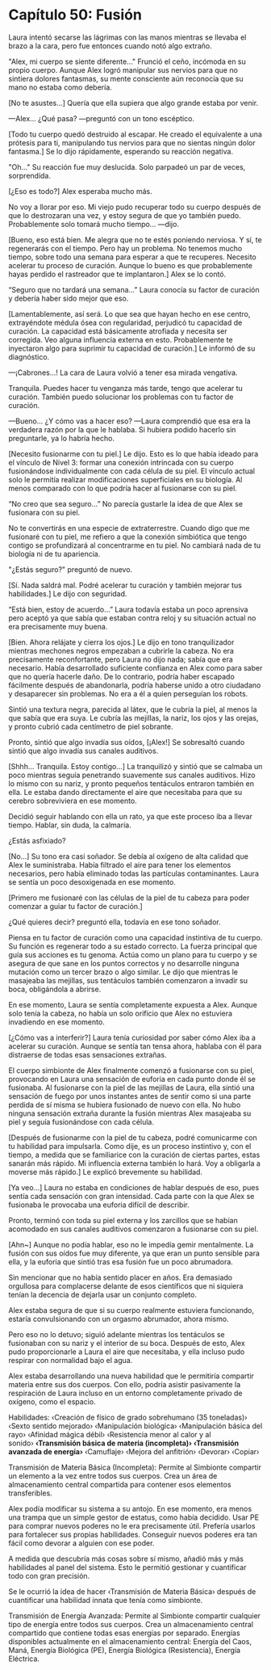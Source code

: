 
# Capítulo 50: Fusión


Laura intentó secarse las lágrimas con las manos mientras se llevaba el brazo a la cara, pero fue entonces cuando notó algo extraño.

"Alex, mi cuerpo se siente diferente..." Frunció el ceño, incómoda en su propio cuerpo. Aunque Alex logró manipular sus nervios para que no sintiera dolores fantasmas, su mente consciente aún reconocía que su mano no estaba como debería.

[No te asustes…] Quería que ella supiera que algo grande estaba por venir.

—Alex… ¿Qué pasa? —preguntó con un tono escéptico.

[Todo tu cuerpo quedó destruido al escapar. He creado el equivalente a una prótesis para ti, manipulando tus nervios para que no sientas ningún dolor fantasma.] Se lo dijo rápidamente, esperando su reacción negativa.

"Oh..." Su reacción fue muy deslucida. Solo parpadeó un par de veces, sorprendida.

[¿Eso es todo?] Alex esperaba mucho más.

No voy a llorar por eso. Mi viejo pudo recuperar todo su cuerpo después de que lo destrozaran una vez, y estoy segura de que yo también puedo. Probablemente solo tomará mucho tiempo... —dijo.

[Bueno, eso está bien. Me alegra que no te estés poniendo nerviosa. Y sí, te regenerarás con el tiempo. Pero hay un problema. No tenemos mucho tiempo, sobre todo una semana para esperar a que te recuperes. Necesito acelerar tu proceso de curación. Aunque lo bueno es que probablemente hayas perdido el rastreador que te implantaron.] Alex se lo contó.

“Seguro que no tardará una semana…” Laura conocía su factor de curación y debería haber sido mejor que eso.

[Lamentablemente, así será. Lo que sea que hayan hecho en ese centro, extrayéndote médula ósea con regularidad, perjudicó tu capacidad de curación. La capacidad está básicamente atrofiada y necesita ser corregida. Veo alguna influencia externa en esto. Probablemente te inyectaron algo para suprimir tu capacidad de curación.] Le informó de su diagnóstico.

—¡Cabrones…! La cara de Laura volvió a tener esa mirada vengativa.

Tranquila. Puedes hacer tu venganza más tarde, tengo que acelerar tu curación. También puedo solucionar los problemas con tu factor de curación.

—Bueno... ¿Y cómo vas a hacer eso? —Laura comprendió que esa era la verdadera razón por la que le hablaba. Si hubiera podido hacerlo sin preguntarle, ya lo habría hecho.

[Necesito fusionarme con tu piel.] Le dijo. Esto es lo que había ideado para el vínculo de Nivel 3: formar una conexión intrincada con su cuerpo fusionándose individualmente con cada célula de su piel. El vínculo actual solo le permitía realizar modificaciones superficiales en su biología. Al menos comparado con lo que podría hacer al fusionarse con su piel.

“No creo que sea seguro…” No parecía gustarle la idea de que Alex se fusionara con su piel.

No te convertirás en una especie de extraterrestre. Cuando digo que me fusionaré con tu piel, me refiero a que la conexión simbiótica que tengo contigo se profundizará al concentrarme en tu piel. No cambiará nada de tu biología ni de tu apariencia.

"¿Estás seguro?" preguntó de nuevo.

[Sí. Nada saldrá mal. Podré acelerar tu curación y también mejorar tus habilidades.] Le dijo con seguridad.

“Está bien, estoy de acuerdo…” Laura todavía estaba un poco aprensiva pero aceptó ya que sabía que estaban contra reloj y su situación actual no era precisamente muy buena.

[Bien. Ahora relájate y cierra los ojos.] Le dijo en tono tranquilizador mientras mechones negros empezaban a cubrirle la cabeza. No era precisamente reconfortante, pero Laura no dijo nada; sabía que era necesario. Había desarrollado suficiente confianza en Alex como para saber que no quería hacerle daño. De lo contrario, podría haber escapado fácilmente después de abandonarla, podría haberse unido a otro ciudadano y desaparecer sin problemas. No era a él a quien perseguían los robots.

Sintió una textura negra, parecida al látex, que le cubría la piel, al menos la que sabía que era suya. Le cubría las mejillas, la nariz, los ojos y las orejas, y pronto cubrió cada centímetro de piel sobrante. 

Pronto, sintió que algo invadía sus oídos, [¡Alex!] Se sobresaltó cuando sintió que algo invadía sus canales auditivos.

[Shhh... Tranquila. Estoy contigo...] La tranquilizó y sintió que se calmaba un poco mientras seguía penetrando suavemente sus canales auditivos. Hizo lo mismo con su nariz, y pronto pequeños tentáculos entraron también en ella. Le estaba dando directamente el aire que necesitaba para que su cerebro sobreviviera en ese momento.

Decidió seguir hablando con ella un rato, ya que este proceso iba a llevar tiempo. Hablar, sin duda, la calmaría.

¿Estás asfixiado?

[No…] Su tono era casi soñador. Se debía al oxígeno de alta calidad que Alex le suministraba. Había filtrado el aire para tener los elementos necesarios, pero había eliminado todas las partículas contaminantes. Laura se sentía un poco desoxigenada en ese momento.

[Primero me fusionaré con las células de la piel de tu cabeza para poder comenzar a guiar tu factor de curación.]

¿Qué quieres decir? preguntó ella, todavía en ese tono soñador.

Piensa en tu factor de curación como una capacidad instintiva de tu cuerpo. Su función es regenerar todo a su estado correcto. La fuerza principal que guía sus acciones es tu genoma. Actúa como un plano para tu cuerpo y se asegura de que sane en los puntos correctos y no desarrolle ninguna mutación como un tercer brazo o algo similar. Le dijo que mientras le masajeaba las mejillas, sus tentáculos también comenzaron a invadir su boca, obligándola a abrirse. 

En ese momento, Laura se sentía completamente expuesta a Alex. Aunque solo tenía la cabeza, no había un solo orificio que Alex no estuviera invadiendo en ese momento.

[¿Cómo vas a interferir?] Laura tenía curiosidad por saber cómo Alex iba a acelerar su curación. Aunque se sentía tan tensa ahora, hablaba con él para distraerse de todas esas sensaciones extrañas.

El cuerpo simbionte de Alex finalmente comenzó a fusionarse con su piel, provocando en Laura una sensación de euforia en cada punto donde él se fusionaba. Al fusionarse con la piel de las mejillas de Laura, ella sintió una sensación de fuego por unos instantes antes de sentir como si una parte perdida de sí misma se hubiera fusionado de nuevo con ella. No hubo ninguna sensación extraña durante la fusión mientras Alex masajeaba su piel y seguía fusionándose con cada célula. 

[Después de fusionarme con la piel de tu cabeza, podré comunicarme con tu habilidad para impulsarla. Como dije, es un proceso instintivo y, con el tiempo, a medida que se familiarice con la curación de ciertas partes, estas sanarán más rápido. Mi influencia externa también lo hará. Voy a obligarla a moverse más rápido.] Le explicó brevemente su habilidad.

[Ya veo…] Laura no estaba en condiciones de hablar después de eso, pues sentía cada sensación con gran intensidad. Cada parte con la que Alex se fusionaba le provocaba una euforia difícil de describir.

Pronto, terminó con toda su piel externa y los zarcillos que se habían acomodado en sus canales auditivos comenzaron a fusionarse con su piel.

[Ahn~] Aunque no podía hablar, eso no le impedía gemir mentalmente. La fusión con sus oídos fue muy diferente, ya que eran un punto sensible para ella, y la euforia que sintió tras esa fusión fue un poco abrumadora.

Sin mencionar que no había sentido placer en años. Era demasiado orgullosa para complacerse delante de esos científicos que ni siquiera tenían la decencia de dejarla usar un conjunto completo.

Alex estaba segura de que si su cuerpo realmente estuviera funcionando, estaría convulsionando con un orgasmo abrumador, ahora mismo.

Pero eso no lo detuvo; siguió adelante mientras los tentáculos se fusionaban con su nariz y el interior de su boca. Después de esto, Alex pudo proporcionarle a Laura el aire que necesitaba, y ella incluso pudo respirar con normalidad bajo el agua.

Alex estaba desarrollando una nueva habilidad que le permitiría compartir materia entre sus dos cuerpos. Con ello, podría asistir pasivamente la respiración de Laura incluso en un entorno completamente privado de oxígeno, como el espacio.

Habilidades: ‹Creación de físico de grado sobrehumano (35 toneladas)› ‹Sexto sentido mejorado› ‹Manipulación biológica› ‹Manipulación básica del rayo› ‹Afinidad mágica débil› ‹Resistencia menor al calor y al sonido› **‹Transmisión básica de materia (incompleta)› ‹Transmisión avanzada de energía›** ‹Camuflaje› ‹Mejora del anfitrión› ‹Devorar› ‹Copiar›

Transmisión de Materia Básica (Incompleta): Permite al Simbionte compartir un elemento a la vez entre todos sus cuerpos. Crea un área de almacenamiento central compartida para contener esos elementos transferibles.

Alex podía modificar su sistema a su antojo. En ese momento, era menos una trampa que un simple gestor de estatus, como había decidido. Usar PE para comprar nuevos poderes no le era precisamente útil. Prefería usarlos para fortalecer sus propias habilidades. Conseguir nuevos poderes era tan fácil como devorar a alguien con ese poder. 

A medida que descubría más cosas sobre sí mismo, añadió más y más habilidades al panel del sistema. Esto le permitió gestionar y cuantificar todo con gran precisión.

Se le ocurrió la idea de hacer ‹Transmisión de Materia Básica› después de cuantificar una habilidad innata que tenía como simbionte.

Transmisión de Energía Avanzada: Permite al Simbionte compartir cualquier tipo de energía entre todos sus cuerpos. Crea un almacenamiento central compartido que contiene todas esas energías por separado. Energías disponibles actualmente en el almacenamiento central: Energía del Caos, Maná, Energía Biológica (PE), Energía Biológica (Resistencia), Energía Eléctrica.
